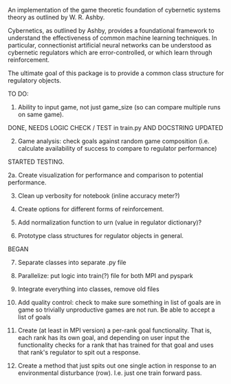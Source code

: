 An implementation of the game theoretic foundation of cybernetic systems theory as outlined by W. R. Ashby.

Cybernetics, as outlined by Ashby, provides a foundational framework to understand the effectiveness of common machine learning techniques.  In particular, connectionist artificial neural networks can be understood as cybernetic regulators which are error-controlled, or which learn through reinforcement.

The ultimate goal of this package is to provide a common class structure for regulatory objects.

TO DO:

1.  Ability to input game, not just game_size (so can compare multiple runs on same game).  

DONE, NEEDS LOGIC CHECK / TEST in train.py AND DOCSTRING UPDATED

2.  Game analysis: check goals against random game composition (i.e. calculate availability of success to compare to regulator performance)

STARTED TESTING.  

2a.  Create visualization for performance and comparison to potential performance.

3.  Clean up verbosity for notebook (inline accuracy meter?)

4.  Create options for different forms of reinforcement.

5.  Add normalization function to urn (value in regulator dictionary)?

6.  Prototype class structures for regulator objects in general.  

BEGAN

7.  Separate classes into separate .py file

8.  Parallelize: put logic into train(?) file for both MPI and pyspark

9.  Integrate everything into classes, remove old files

10.  Add quality control: check to make sure something in list of goals are in game so trivially unproductive games are not run.  Be able to accept a list of goals

11.  Create (at least in MPI version) a per-rank goal functionality.  That is, each rank has its own goal, and depending on user input the functionality checks for a rank that has trained for that goal and uses that rank's regulator to spit out a response.

12.  Create a method that just spits out one single action in response to an environmental disturbance (row).  I.e. just one train forward pass.